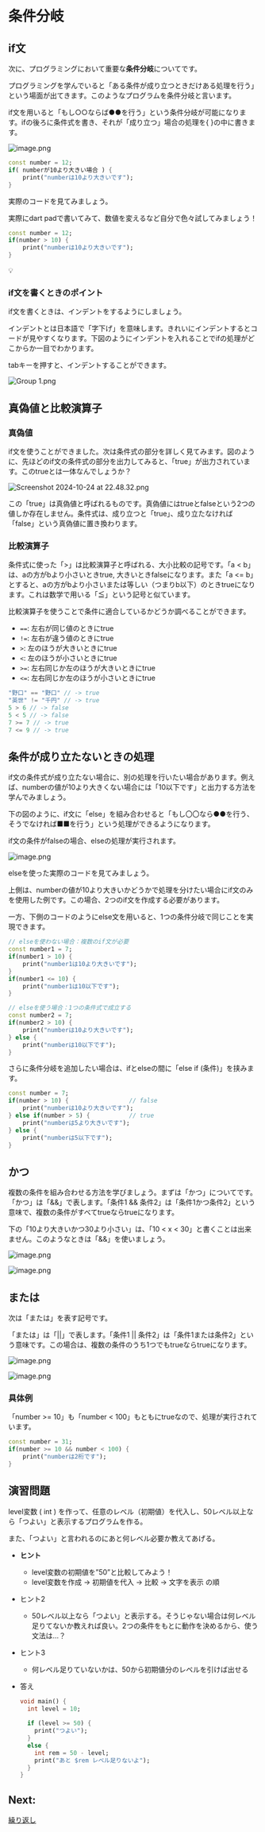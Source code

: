 # 条件分岐

## if文

次に、プログラミングにおいて重要な**条件分岐**についてです。

プログラミングを学んでいると「ある条件が成り立つときだけある処理を行う」という場面が出てきます。このようなプログラムを条件分岐と言います。

if文を用いると「もし○○ならば●●を行う」という条件分岐が可能になります。ifの後ろに条件式を書き、それが「成り立つ」場合の処理を{ }の中に書きます。

![image.png](05/594d768b-b1bf-4d01-beb5-e5d64bcc28f7.png)

```dart
const number = 12;
if( numberが10より大きい場合 ) {
	print("numberは10より大きいです");
}
```

実際のコードを見てみましょう。

実際にdart padで書いてみて、数値を変えるなど自分で色々試してみましょう！

```dart
const number = 12;
if(number > 10) {
	print("numberは10より大きいです");
}
```

<aside>
💡

### if文を書くときのポイント

if文を書くときは、インデントをするようにしましょう。

インデントとは日本語で「字下げ」を意味します。きれいにインデントするとコードが見やすくなります。下図のようにインデントを入れることでifの処理がどこからか一目でわかります。

tabキーを押すと、インデントすることができます。

![Group 1.png](05/Group_1.png)

</aside>

## 真偽値と比較演算子

### 真偽値

if文を使うことができました。次は条件式の部分を詳しく見てみます。図のように、先ほどのif文の条件式の部分を出力してみると、「true」が出力されています。このtrueとは一体なんでしょうか？

![Screenshot 2024-10-24 at 22.48.32.png](05/Screenshot_2024-10-24_at_22.48.32.png)

この「true」は真偽値と呼ばれるものです。真偽値にはtrueとfalseという2つの値しか存在しません。条件式は、成り立つと「true」、成り立たなければ「false」という真偽値に置き換わります。

### 比較演算子

条件式に使った「>」は比較演算子と呼ばれる、大小比較の記号です。「a < b」は、aの方がbより小さいときtrue, 大きいときfalseになります。また「a <= b」とすると、aの方がbより小さいまたは等しい（つまりb以下）のときtrueになります。これは数学で用いる「≦」という記号と似ています。

比較演算子を使うことで条件に適合しているかどうか調べることができます。

- `==`: 左右が同じ値のときにtrue
- `!=`: 左右が違う値のときにtrue
- `>`: 左のほうが大きいときにtrue
- `<`: 左のほうが小さいときにtrue
- `>=`: 左右同じか左のほうが大きいときにtrue
- `<=`: 左右同じか左のほうが小さいときにtrue

```jsx
"野口" == "野口" // -> true
"英世" != "千円" // -> true
5 > 6 // -> false
5 < 5 // -> false
7 >= 7 // -> true
7 <= 9 // -> true
```

## 条件が成り立たないときの処理

if文の条件式が成り立たない場合に、別の処理を行いたい場合があります。例えば、numberの値が10より大きくない場合には「10以下です」と出力する方法を学んでみましょう。

下の図のように、if文に「else」を組み合わせると「もし〇〇なら●●を行う、そうでなければ■■を行う」という処理ができるようになります。

if文の条件がfalseの場合、elseの処理が実行されます。

![image.png](05/89d183a1-f0ce-4400-b1d6-32a0baee0491.png)

elseを使った実際のコードを見てみましょう。

上側は、numberの値が10より大きいかどうかで処理を分けたい場合にif文のみを使用した例です。この場合、2つのif文を作成する必要があります。

一方、下側のコードのようにelse文を用いると、1つの条件分岐で同じことを実現できます。

```dart
// elseを使わない場合：複数のif文が必要
const number1 = 7;
if(number1 > 10) {
	print("number1は10より大きいです");
}
if(number1 <= 10) {
	print("number1は10以下です");
}

// elseを使う場合：1つの条件式で成立する
const number2 = 7;
if(number2 > 10) {
	print("numberは10より大きいです");
} else {
	print("numberは10以下です");
}
```

さらに条件分岐を追加したい場合は、ifとelseの間に「else if (条件)」を挟みます。

```dart
const number = 7;
if(number > 10) {                 // false
	print("numberは10より大きいです");
} else if(number > 5) {           // true
	print("numberは5より大きいです");
} else {
	print("numberは5以下です");
}
```

## かつ

複数の条件を組み合わせる方法を学びましょう。まずは「かつ」についてです。「かつ」は「&&」で表します。「条件1 && 条件2」は「条件1かつ条件2」という意味で、複数の条件がすべてtrueならtrueになります。

下の「10より大きいかつ30より小さい」は、「10 < x < 30」と書くことは出来ません。このようなときは「&&」を使いましょう。

![image.png](05/image.png)

![image.png](05/image%201.png)

## または

次は「または」を表す記号です。

「または」は「||」で表します。「条件1 || 条件2」は「条件1または条件2」という意味です。この場合は、複数の条件のうち1つでもtrueならtrueになります。

![image.png](05/image%202.png)

![image.png](05/image%203.png)

### 具体例

「number >= 10」も「number < 100」もともにtrueなので、処理が実行されています。

```dart
const number = 31;
if(number >= 10 && number < 100) {
	print("numberは2桁です");
}
```

## 演習問題

level変数 ( int ) を作って、任意のレベル（初期値）を代入し、50レベル以上なら「つよい」と表示するプログラムを作る。

また、「つよい」と言われるのにあと何レベル必要か教えてあげる。

- **ヒント**
    - level変数の初期値を”50”と比較してみよう！
    - level変数を作成 → 初期値を代入 → 比較 → 文字を表示 の順
- ヒント2
    - 50レベル以上なら「つよい」と表示する。そうじゃない場合は何レベル足りてないか教えれば良い。2つの条件をもとに動作を決めるから、使う文法は…？
- ヒント3
    - 何レベル足りていないかは、50から初期値分のレベルを引けば出せる

- 答え
    
    ```dart
    void main() {
      int level = 10;
      
      if (level >= 50) {
        print("つよい");
      }
      else {
        int rem = 50 - level;
        print("あと $rem レベル足りないよ");
      }
    }
    ```
    

## Next:

[繰り返し](./06_repeat.md)
